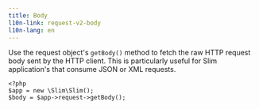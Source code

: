 ```yaml
---
title: Body
l10n-link: request-v2-body
l10n-lang: en
---
```

Use the request object's `getBody()` method to fetch the raw HTTP request body sent by the HTTP client. This is
particularly useful for Slim application's that consume JSON or XML requests.

    <?php
    $app = new \Slim\Slim();
    $body = $app->request->getBody();
